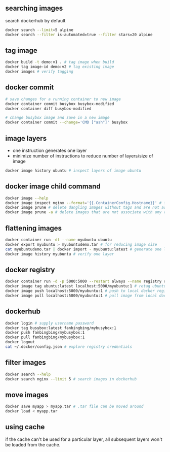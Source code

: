 ## searching images
search dockerhub by default
```bash
docker search --limit=5 alpine
docker search --filter is-automated=true --filter stars=20 alpine
```
## tag image 
```bash
docker build -t demo:v1 . # tag image when build 
docker tag image-id demo:v2 # tag existing image
docker images # verify tagging 
```
## docker commit
```bash
# save changes for a running container to new image
docker container commit busybox busybox-modified
docker container diff busybox-modified

# change busybox image and save in a new image
docker container commit --change='CMD ["ash"]' busybox 
```
## image layers
* one instruction generates one layer 
* minimize number of instructions to reduce number of layers/size of image
```bash
docker image history ubuntu # inspect layers of image ubuntu 
```
## docker image child command
```bash
docker image --help
docker image inspect nginx --format='{{.ContainerConfig.Hostname}}' # filtering info 
docker image prune # delete dangling images without tags and are not associate with any container 
docker image prune -a # delete images that are not associate with any container 
```
## flattening images
```bash
docker container run -dt --name myubuntu ubuntu
docker export myubuntu > myubuntudemo.tar # for reducing image size 
cat myubuntudemo.tar | docker import - myubuntu:latest # generate one layer image
docker image history myubuntu # verify one layer
```
## docker registry
```bash
docker container run -d -p 5000:5000 --restart always --name registry registry:2 # pull and run docker registry locally
docker image tag ubuntu:latest localhost:5000/myubuntu:1 # retag ubuntu image 
docker image push localhost:5000/myubuntu:1 # push to local docker registry
docker image pull localhost:5000/myubuntu:1 # pull image from local docker registry
```
## dockerhub 
```bash 
docker login # supply username password
docker tag busybox:latest fanbingbing/mybusybox:1
docker push fanbingbing/mybusybox:1
docker pull fanbingbing/mybusybox:1
docker logout
cat ~/.docker/config.json # explore registry credentials
```
## filter images
```bash
docker search --help
docker search nginx --limit 5 # search images in dockerhub
```
## move images
```bash
docker save myapp > myapp.tar # .tar file can be moved around 
docker load < myapp.tar
```
## using cache
if the cache can't be used for a particular layer, all subsequent layers won't be loaded from the cache.
